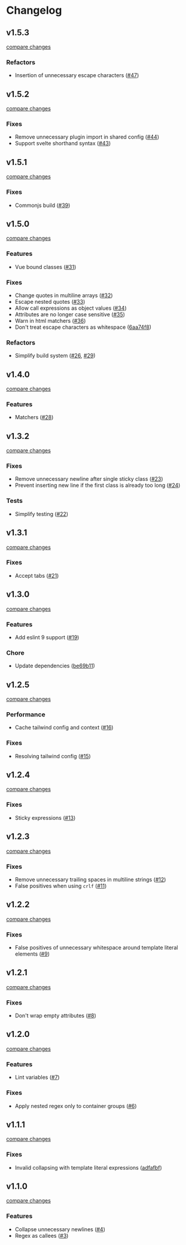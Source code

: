 # Changelog

## v1.5.3

[compare changes](https://github.com/schoero/eslint-plugin-readable-tailwind/compare/v1.5.2...v1.5.3)

### Refactors

- Insertion of unnecessary escape characters ([#47](https://github.com/schoero/eslint-plugin-readable-tailwind/pull/47))

## v1.5.2

[compare changes](https://github.com/schoero/eslint-plugin-readable-tailwind/compare/v1.5.1...v1.5.2)

### Fixes

- Remove unnecessary plugin import in shared config ([#44](https://github.com/schoero/eslint-plugin-readable-tailwind/pull/44))
- Support svelte shorthand syntax ([#43](https://github.com/schoero/eslint-plugin-readable-tailwind/pull/43))

## v1.5.1

[compare changes](https://github.com/schoero/eslint-plugin-readable-tailwind/compare/v1.5.0...v1.5.1)

### Fixes

- Commonjs build ([#39](https://github.com/schoero/eslint-plugin-readable-tailwind/pull/39))

## v1.5.0

[compare changes](https://github.com/schoero/eslint-plugin-readable-tailwind/compare/v1.4.0...v1.5.0)

### Features

- Vue bound classes ([#31](https://github.com/schoero/eslint-plugin-readable-tailwind/pull/31))

### Fixes

- Change quotes in multiline arrays ([#32](https://github.com/schoero/eslint-plugin-readable-tailwind/pull/32))
- Escape nested quotes ([#33](https://github.com/schoero/eslint-plugin-readable-tailwind/pull/33))
- Allow call expressions as object values ([#34](https://github.com/schoero/eslint-plugin-readable-tailwind/pull/34))
- Attributes are no longer case sensitive ([#35](https://github.com/schoero/eslint-plugin-readable-tailwind/pull/35))
- Warn in html matchers ([#36](https://github.com/schoero/eslint-plugin-readable-tailwind/pull/36))
- Don't treat escape characters as whitespace ([6aa74f8](https://github.com/schoero/eslint-plugin-readable-tailwind/commit/6aa74f8))

### Refactors

- Simplify build system ([#26](https://github.com/schoero/eslint-plugin-readable-tailwind/pull/26), [#29](https://github.com/schoero/eslint-plugin-readable-tailwind/pull/29))

## v1.4.0

[compare changes](https://github.com/schoero/eslint-plugin-readable-tailwind/compare/v1.3.2...v1.4.0)

### Features

- Matchers ([#28](https://github.com/schoero/eslint-plugin-readable-tailwind/pull/28))

## v1.3.2

[compare changes](https://github.com/schoero/eslint-plugin-readable-tailwind/compare/v1.3.1...v1.3.2)

### Fixes

- Remove unnecessary newline after single sticky class ([#23](https://github.com/schoero/eslint-plugin-readable-tailwind/pull/23))
- Prevent inserting new line if the first class is already too long ([#24](https://github.com/schoero/eslint-plugin-readable-tailwind/pull/24))

### Tests

- Simplify testing ([#22](https://github.com/schoero/eslint-plugin-readable-tailwind/pull/22))

## v1.3.1

[compare changes](https://github.com/schoero/eslint-plugin-readable-tailwind/compare/v1.3.0...v1.3.1)

### Fixes

- Accept tabs ([#21](https://github.com/schoero/eslint-plugin-readable-tailwind/pull/21))

## v1.3.0

[compare changes](https://github.com/schoero/eslint-plugin-readable-tailwind/compare/v1.2.5...v1.3.0)

### Features

- Add eslint 9 support ([#19](https://github.com/schoero/eslint-plugin-readable-tailwind/pull/19))

### Chore

- Update dependencies ([be69b11](https://github.com/schoero/eslint-plugin-readable-tailwind/commit/be69b11))

## v1.2.5

[compare changes](https://github.com/schoero/eslint-plugin-readable-tailwind/compare/v1.2.4...v1.2.5)

### Performance

- Cache tailwind config and context ([#16](https://github.com/schoero/eslint-plugin-readable-tailwind/pull/16))

### Fixes

- Resolving tailwind config ([#15](https://github.com/schoero/eslint-plugin-readable-tailwind/pull/15))

## v1.2.4

[compare changes](https://github.com/schoero/eslint-plugin-readable-tailwind/compare/v1.2.3...v1.2.4)

### Fixes

- Sticky expressions ([#13](https://github.com/schoero/eslint-plugin-readable-tailwind/pull/13))

## v1.2.3

[compare changes](https://github.com/schoero/eslint-plugin-readable-tailwind/compare/v1.2.2...v1.2.3)

### Fixes

- Remove unnecessary trailing spaces in multiline strings ([#12](https://github.com/schoero/eslint-plugin-readable-tailwind/pull/12))
- False positives when using `crlf` ([#11](https://github.com/schoero/eslint-plugin-readable-tailwind/pull/11))

## v1.2.2

[compare changes](https://github.com/schoero/eslint-plugin-readable-tailwind/compare/v1.2.1...v1.2.2)

### Fixes

- False positives of unnecessary whitespace around template literal elements ([#9](https://github.com/schoero/eslint-plugin-readable-tailwind/pull/9))

## v1.2.1

[compare changes](https://github.com/schoero/eslint-plugin-readable-tailwind/compare/v1.2.0...v1.2.1)

### Fixes

- Don't wrap empty attributes ([#8](https://github.com/schoero/eslint-plugin-readable-tailwind/pull/8))

## v1.2.0

[compare changes](https://github.com/schoero/eslint-plugin-readable-tailwind/compare/v1.1.1...v1.2.0)

### Features

- Lint variables ([#7](https://github.com/schoero/eslint-plugin-readable-tailwind/pull/7))

### Fixes

- Apply nested regex only to container groups ([#6](https://github.com/schoero/eslint-plugin-readable-tailwind/pull/6))

## v1.1.1

[compare changes](https://github.com/schoero/eslint-plugin-readable-tailwind/compare/v1.1.0...v1.1.1)

### Fixes

- Invalid collapsing with template literal expressions ([adfafbf](https://github.com/schoero/eslint-plugin-readable-tailwind/commit/adfafbf))

## v1.1.0

[compare changes](https://github.com/schoero/eslint-plugin-readable-tailwind/compare/v1.0.0...v1.1.0)

### Features

- Collapse unnecessary newlines ([#4](https://github.com/schoero/eslint-plugin-readable-tailwind/pull/4))
- Regex as callees ([#3](https://github.com/schoero/eslint-plugin-readable-tailwind/pull/3))
